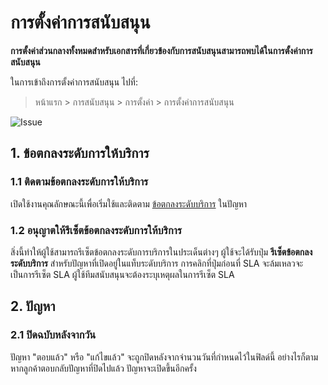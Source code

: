 <!-- add-breadcrumbs -->
# การตั้งค่าการสนับสนุน

**การตั้งค่าส่วนกลางทั้งหมดสำหรับเอกสารที่เกี่ยวข้องกับการสนับสนุนสามารถพบได้ในการตั้งค่าการสนับสนุน**

ในการเข้าถึงการตั้งค่าการสนับสนุน ไปที่:
> หน้าแรก > การสนับสนุน > การตั้งค่า > การตั้งค่าการสนับสนุน

<img class="screenshot" alt="Issue" src="{{docs_base_url}}/assets/img/support/support-settings.png">

## 1. ข้อตกลงระดับการให้บริการ
### 1.1 ติดตามข้อตกลงระดับการให้บริการ
เปิดใช้งานคุณลักษณะนี้เพื่อเริ่มใช้และติดตาม [ข้อตกลงระดับบริการ](/docs/user/manual/th/support/service-level-agreement) ในปัญหา

### 1.2 อนุญาตให้รีเซ็ตข้อตกลงระดับการให้บริการ
สิ่งนี้ทำให้ผู้ใช้สามารถรีเซ็ตข้อตกลงระดับการบริการในประเด็นต่างๆ ผู้ใช้จะได้รับปุ่ม **รีเซ็ตข้อตกลงระดับบริการ** สำหรับปัญหาที่เปิดอยู่ในแท็บระดับบริการ การคลิกที่ปุ่มก่อนที่ SLA จะล้มเหลวจะเป็นการรีเซ็ต SLA ผู้ใช้ทีมสนับสนุนจะต้องระบุเหตุผลในการรีเซ็ต SLA

## 2. ปัญหา
### 2.1 ปิดฉบับหลังจากวัน
ปัญหา "ตอบแล้ว" หรือ "แก้ไขแล้ว" จะถูกปิดหลังจากจำนวนวันที่กำหนดไว้ในฟิลด์นี้ อย่างไรก็ตาม หากลูกค้าตอบกลับปัญหาที่ปิดไปแล้ว ปัญหาจะเปิดขึ้นอีกครั้ง
